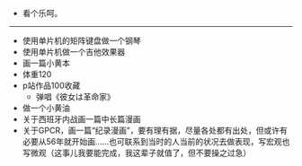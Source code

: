 - 看个乐呵。
- ---
- 使用单片机的矩阵键盘做一个钢琴
- 使用单片机做一个吉他效果器
- 画一篇小黄本
- 体重120
- p站作品100收藏
	- 弹唱《彼女は革命家》
- 做一个小黄油
- 关于西班牙内战画一篇中长篇漫画
- 关于GPCR，画一篇“纪录漫画”，要有理有据，尽量各处都有出处，但或许有必要从56年就开始画……也可联系到当时的人当前的状况去做表现，写宏观也写微观（这事儿我要能完成，我这辈子就值了，但不要操之过急）